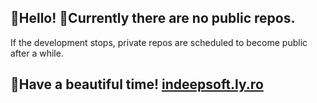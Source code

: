 ## 👋Hello! 🙂Currently there are no public repos.
If the development stops, private repos are scheduled to become public after a while.

## 🙂Have a beautiful time! [indeepsoft.ly.ro](https://indeepsoft.ly.ro)
